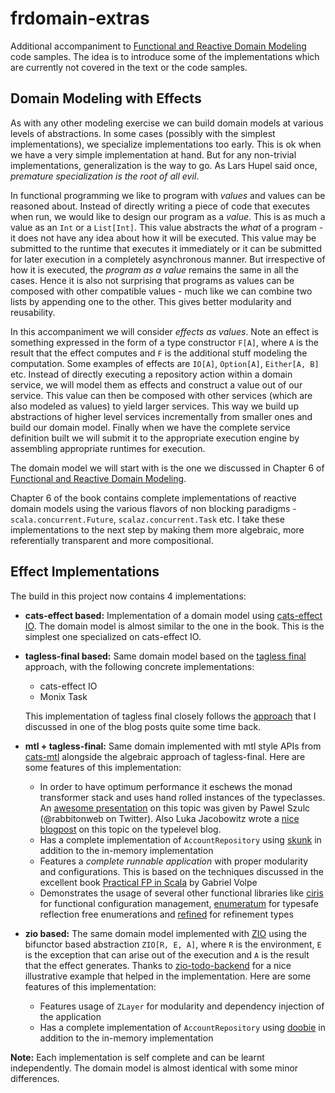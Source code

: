 # frdomain-extras
Additional accompaniment to [Functional and Reactive Domain Modeling](https://github.com/debasishg/frdomain) code samples. The idea is to introduce some of the implementations which are currently not covered in the text or the code samples.

## Domain Modeling with Effects
As with any other modeling exercise we can build domain models at various levels of abstractions. In some cases (possibly with the simplest implementations), we specialize implementations too early. This is ok when we have a very simple implementation at hand. But for any non-trivial implementations, generalization is the way to go. As Lars Hupel said once, *premature specialization is the root of all evil*.

In functional programming we like to program with _values_ and values can be reasoned about. Instead of directly writing a piece of code that executes when run, we would like to design our program as a _value_. This is as much a value as an `Int` or a `List[Int]`. This value abstracts the _what_ of a program - it does not have any idea about how it will be executed. This value may be submitted to the runtime that executes it immediately or it can be submitted for later execution in a completely asynchronous manner. But irrespective of how it is executed, the _program as a value_ remains the same in all the cases. Hence it is also not surprising that programs as values can be composed with other compatible values - much like we can combine two lists by appending one to the other. This gives better modularity and reusability.

In this accompaniment we will consider _effects as values_. Note an effect is something expressed in the form of a type constructor `F[A]`, where `A` is the result that the effect computes and `F` is the additional stuff modeling the computation. Some examples of effects are `IO[A]`, `Option[A]`, `Either[A, B]` etc. Instead of directly executing a repository action within a domain service, we will model them as effects and construct a value out of our service. This value can then be composed with other services (which are also modeled as values) to yield larger services. This way we build up abstractions of higher level services incrementally from smaller ones and build our domain model. Finally when we have the complete service definition built we will submit it to the appropriate execution engine by assembling appropriate runtimes for execution. 

The domain model we will start with is the one we discussed in Chapter 6 of [Functional and Reactive Domain Modeling](https://github.com/debasishg/frdomain).

Chapter 6 of the book contains complete implementations of reactive domain models using the various flavors of non blocking paradigms - `scala.concurrent.Future`, `scalaz.concurrent.Task` etc. I take these implementations to the next step by making them more algebraic, more referentially transparent and more compositional.

## Effect Implementations

The build in this project now contains 4 implementations:

* **cats-effect based:** Implementation of a domain model using [cats-effect IO](https://github.com/typelevel/cats-effect). The domain model is almost similar to the one in the book. This is the simplest one specialized on cats-effect IO.

* **tagless-final based:** Same domain model based on the [tagless final](http://okmij.org/ftp/tagless-final/index.html) approach, with the following concrete implementations:
    * cats-effect IO 
    * Monix Task 

	This implementation of tagless final closely follows the [approach](http://debasishg.blogspot.com/2017/07/domain-models-late-evaluation-buys-you.html) that I discussed in one of the blog posts quite some time back.

* **mtl + tagless-final:** Same domain implemented with mtl style APIs from [cats-mtl](https://github.com/typelevel/cats-mtl) alongside the algebraic approach of tagless-final. Here are some features of this implementation:
  * In order to have optimum performance it eschews the monad transformer stack and uses hand rolled instances of the typeclasses. An [awesome presentation](https://youtu.be/y_QHSDOVJM8) on this topic was given by Pawel Szulc (@rabbitonweb on Twitter). Also Luka Jacobowitz wrote a [nice blogpost](https://typelevel.org/blog/2018/10/06/intro-to-mtl.html) on this topic on the typelevel blog.
  * Has a complete implementation of `AccountRepository` using [skunk](https://github.com/tpolecat/skunk) in addition to the in-memory implementation
  * Features a _complete runnable application_ with proper modularity and configurations. This is based on the techniques discussed in the excellent book [Practical FP in Scala](https://leanpub.com/pfp-scala) by Gabriel Volpe
  * Demonstrates the usage of several other functional libraries like [ciris](https://cir.is/docs/overview) for functional configuration management, [enumeratum](https://github.com/lloydmeta/enumeratum) for typesafe reflection free enumerations and [refined](https://github.com/fthomas/refined) for refinement types 

* **zio based:** The same domain model implemented with [ZIO](https://zio.dev/) using the bifunctor based abstraction `ZIO[R, E, A]`, where `R` is the environment, `E` is the exception that can arise out of the execution and `A` is the result that the effect generates. Thanks to [zio-todo-backend](https://github.com/mschuwalow/zio-todo-backend) for a nice illustrative example that helped in the implementation. Here are some features of this implementation:
  * Features usage of `ZLayer` for modularity and dependency injection of the application
  * Has a complete implementation of `AccountRepository` using [doobie](https://github.com/tpolecat/doobie) in addition to the in-memory implementation 

**Note:** Each implementation is self complete and can be learnt independently. The domain model is almost identical with some minor differences.